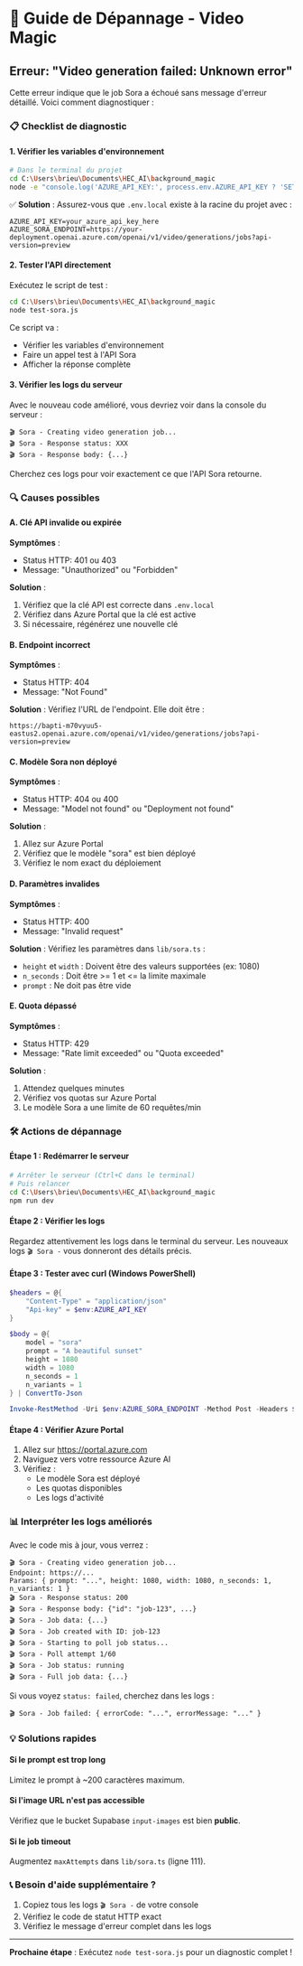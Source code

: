 # 🔧 Guide de Dépannage - Video Magic

## Erreur: "Video generation failed: Unknown error"

Cette erreur indique que le job Sora a échoué sans message d'erreur détaillé. Voici comment diagnostiquer :

### 📋 Checklist de diagnostic

#### 1. Vérifier les variables d'environnement

```bash
# Dans le terminal du projet
cd C:\Users\brieu\Documents\HEC_AI\background_magic
node -e "console.log('AZURE_API_KEY:', process.env.AZURE_API_KEY ? 'SET' : 'NOT SET')"
```

✅ **Solution** : Assurez-vous que `.env.local` existe à la racine du projet avec :
```
AZURE_API_KEY=your_azure_api_key_here
AZURE_SORA_ENDPOINT=https://your-deployment.openai.azure.com/openai/v1/video/generations/jobs?api-version=preview
```

#### 2. Tester l'API directement

Exécutez le script de test :

```bash
cd C:\Users\brieu\Documents\HEC_AI\background_magic
node test-sora.js
```

Ce script va :
- Vérifier les variables d'environnement
- Faire un appel test à l'API Sora
- Afficher la réponse complète

#### 3. Vérifier les logs du serveur

Avec le nouveau code amélioré, vous devriez voir dans la console du serveur :
```
🎬 Sora - Creating video generation job...
🎬 Sora - Response status: XXX
🎬 Sora - Response body: {...}
```

Cherchez ces logs pour voir exactement ce que l'API Sora retourne.

### 🔍 Causes possibles

#### A. Clé API invalide ou expirée

**Symptômes** :
- Status HTTP: 401 ou 403
- Message: "Unauthorized" ou "Forbidden"

**Solution** :
1. Vérifiez que la clé API est correcte dans `.env.local`
2. Vérifiez dans Azure Portal que la clé est active
3. Si nécessaire, régénérez une nouvelle clé

#### B. Endpoint incorrect

**Symptômes** :
- Status HTTP: 404
- Message: "Not Found"

**Solution** :
Vérifiez l'URL de l'endpoint. Elle doit être :
```
https://bapti-m70vyuu5-eastus2.openai.azure.com/openai/v1/video/generations/jobs?api-version=preview
```

#### C. Modèle Sora non déployé

**Symptômes** :
- Status HTTP: 404 ou 400
- Message: "Model not found" ou "Deployment not found"

**Solution** :
1. Allez sur Azure Portal
2. Vérifiez que le modèle "sora" est bien déployé
3. Vérifiez le nom exact du déploiement

#### D. Paramètres invalides

**Symptômes** :
- Status HTTP: 400
- Message: "Invalid request"

**Solution** :
Vérifiez les paramètres dans `lib/sora.ts` :
- `height` et `width` : Doivent être des valeurs supportées (ex: 1080)
- `n_seconds` : Doit être >= 1 et <= la limite maximale
- `prompt` : Ne doit pas être vide

#### E. Quota dépassé

**Symptômes** :
- Status HTTP: 429
- Message: "Rate limit exceeded" ou "Quota exceeded"

**Solution** :
1. Attendez quelques minutes
2. Vérifiez vos quotas sur Azure Portal
3. Le modèle Sora a une limite de 60 requêtes/min

### 🛠️ Actions de dépannage

#### Étape 1 : Redémarrer le serveur

```bash
# Arrêter le serveur (Ctrl+C dans le terminal)
# Puis relancer
cd C:\Users\brieu\Documents\HEC_AI\background_magic
npm run dev
```

#### Étape 2 : Vérifier les logs

Regardez attentivement les logs dans le terminal du serveur. Les nouveaux logs `🎬 Sora -` vous donneront des détails précis.

#### Étape 3 : Tester avec curl (Windows PowerShell)

```powershell
$headers = @{
    "Content-Type" = "application/json"
    "Api-key" = $env:AZURE_API_KEY
}

$body = @{
    model = "sora"
    prompt = "A beautiful sunset"
    height = 1080
    width = 1080
    n_seconds = 1
    n_variants = 1
} | ConvertTo-Json

Invoke-RestMethod -Uri $env:AZURE_SORA_ENDPOINT -Method Post -Headers $headers -Body $body
```

#### Étape 4 : Vérifier Azure Portal

1. Allez sur https://portal.azure.com
2. Naviguez vers votre ressource Azure AI
3. Vérifiez :
   - Le modèle Sora est déployé
   - Les quotas disponibles
   - Les logs d'activité

### 📊 Interpréter les logs améliorés

Avec le code mis à jour, vous verrez :

```
🎬 Sora - Creating video generation job...
Endpoint: https://...
Params: { prompt: "...", height: 1080, width: 1080, n_seconds: 1, n_variants: 1 }
🎬 Sora - Response status: 200
🎬 Sora - Response body: {"id": "job-123", ...}
🎬 Sora - Job data: {...}
🎬 Sora - Job created with ID: job-123
🎬 Sora - Starting to poll job status...
🎬 Sora - Poll attempt 1/60
🎬 Sora - Job status: running
🎬 Sora - Full job data: {...}
```

Si vous voyez `status: failed`, cherchez dans les logs :
```
🎬 Sora - Job failed: { errorCode: "...", errorMessage: "..." }
```

### 💡 Solutions rapides

#### Si le prompt est trop long
Limitez le prompt à ~200 caractères maximum.

#### Si l'image URL n'est pas accessible
Vérifiez que le bucket Supabase `input-images` est bien **public**.

#### Si le job timeout
Augmentez `maxAttempts` dans `lib/sora.ts` (ligne 111).

### 📞 Besoin d'aide supplémentaire ?

1. Copiez tous les logs `🎬 Sora -` de votre console
2. Vérifiez le code de statut HTTP exact
3. Vérifiez le message d'erreur complet dans les logs

---

**Prochaine étape** : Exécutez `node test-sora.js` pour un diagnostic complet !
